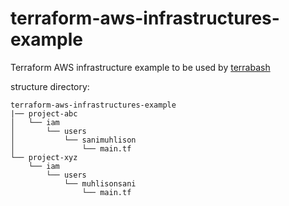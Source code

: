 # terraform-aws-infrastructures-example

Terraform AWS infrastructure example to be used by [terrabash][terrabash]

structure directory:
```
terraform-aws-infrastructures-example
|── project-abc
│   └── iam
│       └── users
│           └── sanimuhlison
│               └── main.tf
└── project-xyz
    └── iam
        └── users
            └── muhlisonsani
                └── main.tf
```

[terrabash]: https://github.com/sanimuhlison/terrabash